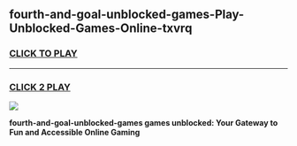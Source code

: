 
## fourth-and-goal-unblocked-games-Play-Unblocked-Games-Online-txvrq
<h3>
<a href="https://premium76.site?title=fourth-and-goal-unblocked-games&ref=25A">CLICK TO PLAY</a></h3>
<hr>

<h3>
<a href="https://premium76.site?title=fourth-and-goal-unblocked-games&ref=25A">CLICK 2 PLAY</a>
  
</h3>

<a href="https://premium76.site?title=fourth-and-goal-unblocked-games&ref=25A"><img src="https://clearcache.store/games.png"></a>


**fourth-and-goal-unblocked-games games unblocked: Your Gateway to Fun and Accessible Online Gaming**

